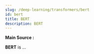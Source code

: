 ```yaml
---
slug: /deep-learning/transformers/bert
id: bert
title: BERT
description: BERT
---
```


**Main Source :**

**BERT** is ...
